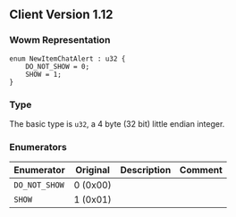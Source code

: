 ## Client Version 1.12

### Wowm Representation
```rust,ignore
enum NewItemChatAlert : u32 {
    DO_NOT_SHOW = 0;    
    SHOW = 1;    
}

```
### Type
The basic type is `u32`, a 4 byte (32 bit) little endian integer.
### Enumerators
| Enumerator | Original  | Description | Comment |
| --------- | -------- | ----------- | ------- |
| `DO_NOT_SHOW` | 0 (0x00) |  |  |
| `SHOW` | 1 (0x01) |  |  |
